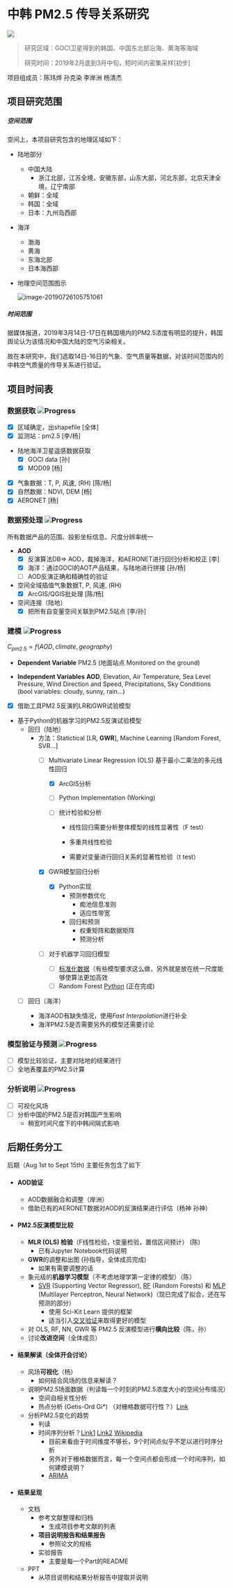 # 中韩 PM2.5 传导关系研究

![](https://img.shields.io/badge/build-processing-brightgreen.svg)

> 研究区域：GOCI卫星得到的韩国、中国东北部沿海、黄海等海域
> 
> 研究时间：2019年2月底到3月中旬，短时间内密集采样[初步]

项目组成员：陈玮烨 孙克染 李岸洲 杨清杰

## 项目研究范围

##### 空间范围

空间上，本项目研究包含的地理区域如下：

* 陆地部分

  * 中国大陆
    * 浙江北部，江苏全境，安徽东部，山东大部，河北东部，北京天津全境，辽宁南部
  * 朝鲜：全域
  * 韩国：全域
  * 日本：九州岛西部

* 海洋

  * 渤海
  * 黄海
  * 东海北部
  * 日本海西部

* 地理空间范围图示

  ![image-20190726105751061](assets/image-20190726105751061.png)

##### 时间范围

据媒体报道，2019年3月14日-17日在韩国境内的PM2.5浓度有明显的提升，韩国舆论认为该情况和中国大陆的空气污染相关。

故在本研究中，我们选取14日-16日的气象、空气质量等数据，对该时间范围内的中韩空气质量的传导关系进行验证。

## 项目时间表

### 数据获取  ![Progress](http://progressed.io/bar/75)
+ [x] 区域确定，出shapefile [全体]
+ [x] 监测站：pm2.5 [李/杨]
+ 陆地海洋卫星遥感数据获取
  + [x] GOCI data [孙]
  + [x] MOD09 [杨]
+ [x] 气象数据：T, P, 风速, (RH) [陈/杨]
+ [x] 自然数据：NDVI, DEM [杨]
+ [x] AERONET [杨]

### 数据预处理  ![Progress](http://progressed.io/bar/75)

所有数据产品的范围、投影坐标信息、尺度分辨率统一


+ **AOD**
  + [x] 反演算法DB=> AOD，裁掉海洋，和AERONET进行回归分析和校正 [李]
  + [x] 海洋：通过GOCI的AOT产品结果，与陆地进行拼接 [孙/杨]
  + [ ] AOD反演正确和精确性的验证
+ 空间全域插值气象数据T, P, 风速, (RH) 
  + [x] ArcGIS/QGIS批处理 [陈/杨]
+ 空间连接（陆地）
  + [x] 把所有自变量空间关联到PM2.5站点 [李/孙]

### 建模  ![Progress](http://progressed.io/bar/50)
$C_{pm2.5} = f(AOD, climate, geography)$
* **Dependent Variable**
PM2.5 (地面站点 Monitored on the ground)

* **Independent Variables**
**AOD**, Elevation, Air Temperature, Sea Level Pressure, Wind Direction and Speed, Precipitations, Sky Conditions (bool variables: cloudy, sunny, rain...)

- [x] 借助工具PM2.5反演的LR和GWR试验模型

* 基于Python的机器学习的PM2.5反演试验模型
  * 回归（陆地）
    * 方法：Statictical [LR, **GWR**], Machine Learning [Random Forest, SVR…]
      * [ ] Multivariate Linear Regression (OLS) 基于最小二乘法的多元线性回归
      
        * [x] ArcGIS分析
      
        * [ ] Python Implementation (Working)
      
        * [ ] 统计检验和分析
      
          * 线性回归需要分析整体模型的线性显著性（F test）
      
          * 多重共线性检验
          * 需要对变量进行回归关系的显著性检验（t test） 
      
      * [x] GWR模型回归分析
        
        * [x] Python实现
          * 预测参数优化
            * 痴池信息准则
            * 适应性带宽
          * 回归和预测
            * 权重矩阵和数据矩阵
            * 预测分析
        
      * [ ] 对于机器学习回归模型
        - [ ] [标准化数据](https://docs.microsoft.com/en-us/azure/machine-learning/studio-module-reference/normalize-data)（有些模型要求这么做，另外就是放在统一尺度能够使算法更加高效
        - [ ] Random Forest [Python](https://towardsdatascience.com/random-forest-in-python-24d0893d51c0) (正在完成)
    
  * [ ] 回归（海洋）
    
    * 海洋AOD有缺失情况，使用*Fast Interpolation*进行补全
    * 海洋PM2.5是否需要另外的模型还需要讨论

### 模型验证与预测  ![Progress](http://progressed.io/bar/50)
+ [ ] 模型比较验证，主要对陆地的结果进行
+ [ ] 全地表覆盖的PM2.5计算

### 分析说明  ![Progress](http://progressed.io/bar/5)

- [ ] 可视化风场
- [ ] 分析中国的PM2.5是否对韩国产生影响
  * 稍宽时间尺度下的中韩间隔式影响







## 后期任务分工

后期（Aug 1st to Sept 15th) 主要任务包含了如下

* #### AOD验证

  * AOD数据融合和调整（岸洲）
  * 借助已有的AERONET数据对AOD的反演结果进行评估（杨神 孙神）

* #### PM2.5反演模型比较

  * **MLR (OLS) 检验**（F线性检验，t变量检验，置信区间预计）	(陈)
    * 已有Jupyter Notebook代码说明
  * **GWR**的调整和出图 (孙指导，全体成员完成)
    * 如果有需要调整的话
  * 象元级的**机器学习模型**（不考虑地理学第一定律的模型）（陈）
    * [SVR](https://scikit-learn.org/stable/modules/svm.html#svm-regression) (Supporting Vector Regressor), [RF](https://scikit-learn.org/stable/modules/ensemble.html#random-forests) (Random Forests) 和 [MLP](https://scikit-learn.org/stable/modules/neural_networks_supervised.html) (Multilayer Perceptron, Neural Network)（现已完成了拟合，还在写预测的部分）
      * 使用 Sci-Kit Learn 提供的框架
      * 适当引入[交叉验证](https://zhuanlan.zhihu.com/p/24825503)来取得更好的模型
  * 对 OLS, RF, NN, GWR 等 PM2.5 反演模型进行**横向比较**（陈，孙）
  * 讨论**改进空间**（全体成员）

* #### 结果解读（全体开会讨论）

  * 风场**可视化**（杨）
    * 如何结合风场的信息来解读？
  * 说明PM2.5场面数据（判读每一个时刻的PM2.5浓度大小的空间分布情况）
    * 空间自相关性分析
    * 热点分析 (Getis-Ord Gi*) （对栅格数据可行性？）[Link](http://desktop.arcgis.com/zh-cn/arcmap/10.3/tools/spatial-statistics-toolbox/h-how-hot-spot-analysis-getis-ord-gi-spatial-stati.htm)
  * 分析PM2.5变化的趋势
    * 判读
    * 时间序列分析？[Link1](https://blog.csdn.net/qq_41518277/article/details/80288031) [Link2](https://www.datacamp.com/community/tutorials/time-series-analysis-tutorial) [Wikipedia](https://en.wikipedia.org/wiki/Time_series)
      * 目前来看由于时间维度不够长，9个时间点似乎不足以进行时序分析
      * 另外对于栅格数据而言，每一个空间点都会形成一个时间序列，如何建模说明？
      * [ARIMA](https://en.wikipedia.org/wiki/Autoregressive_integrated_moving_average)

* #### 结果呈现

  * 文档
    * 参考文献整理和归档
      * 生成项目参考文献的列表
    * **项目说明报告和结果报告**
      * 参照论文的规格
    * 实验报告
      * 主要是每一个Part的README
  * PPT
    * 从项目说明和结果分析报告中提取并说明